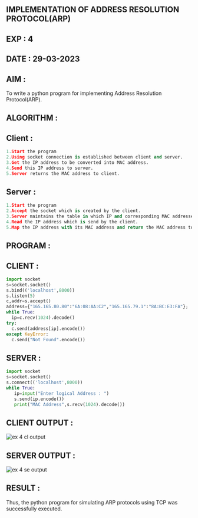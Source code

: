 ## IMPLEMENTATION OF ADDRESS RESOLUTION PROTOCOL(ARP)
## EXP : 4
## DATE : 29-03-2023
## AIM :
To write a python program for implementing Address Resolution Protocol(ARP).

## ALGORITHM :
## Client :
```python
1.Start the program
2.Using socket connection is established between client and server.
3.Get the IP address to be converted into MAC address.
4.Send this IP address to server.
5.Server returns the MAC address to client.
```
## Server :
```python
1.Start the program
2.Accept the socket which is created by the client.
3.Server maintains the table in which IP and corresponding MAC addresses are stored.
4.Read the IP address which is send by the client.
5.Map the IP address with its MAC address and return the MAC address to client.
```
## PROGRAM :
## CLIENT :
```python
import socket
s=socket.socket()
s.bind(('localhost',8000))
s.listen(5)
c,addr=s.accept()
address={"165.165.80.80":"6A:08:AA:C2","165.165.79.1":"8A:BC:E3:FA"};
while True:
  ip=c.recv(1024).decode()
try:
  c.send(address[ip].encode())
except KeyError:
  c.send("Not Found".encode())
```  
## SERVER :
```python
import socket
s=socket.socket()
s.connect(('localhost',8000))
while True:
   ip=input("Enter logical Address : ")
   s.send(ip.encode())
   print("MAC Address",s.recv(1024).decode())
```   
## CLIENT OUTPUT :
![ex 4 cl output](https://github.com/MrSanthosh-dev/EX-4/assets/117916573/925a6a95-074b-4b4f-8b08-57e3309966b2)


## SERVER OUTPUT :
![ex 4 se output](https://github.com/MrSanthosh-dev/EX-4/assets/117916573/4297deb8-39bb-4bff-b833-4a616264c4d4)


## RESULT :
Thus, the python program for simulating ARP protocols using TCP was successfully executed.
